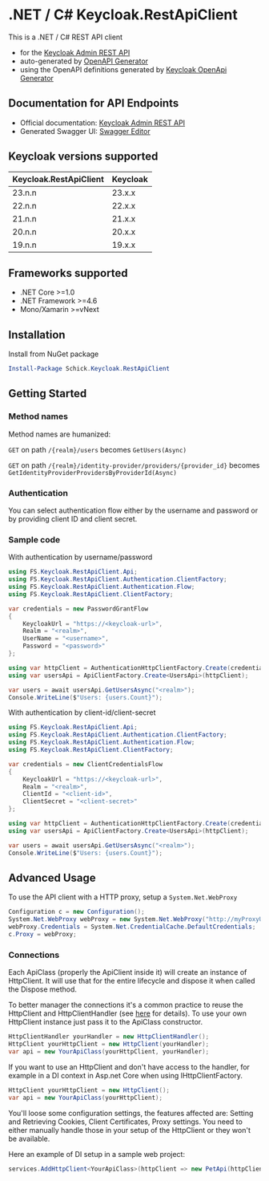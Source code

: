 # .NET / C# Keycloak.RestApiClient
This is a .NET / C# REST API client

* for the [Keycloak Admin REST API](https://www.keycloak.org/docs-api/19.0.3/rest-api/) 
* auto-generated by [OpenAPI Generator](https://openapi-generator.tech)
* using the OpenAPI definitions generated by [Keycloak OpenApi Generator](https://github.com/dahag-ag/keycloak-openapi)

## Documentation for API Endpoints

* Official documentation: [Keycloak Admin REST API](https://www.keycloak.org/docs-api/19.0.3/rest-api/)
* Generated Swagger UI: [Swagger Editor](https://editor.swagger.io/?url=https://raw.githubusercontent.com/dahag-ag/keycloak-openapi/main/OpenApiDefinitions/keycloak-19.0.0.json)

## Keycloak versions supported

| Keycloak.RestApiClient | Keycloak |
| ---------------------- | -------- |
| 23.n.n                 | 23.x.x   |
| 22.n.n                 | 22.x.x   |
| 21.n.n                 | 21.x.x   |
| 20.n.n                 | 20.x.x   |
| 19.n.n                 | 19.x.x   |

## Frameworks supported

- .NET Core >=1.0
- .NET Framework >=4.6
- Mono/Xamarin >=vNext

## Installation
Install from NuGet package
```powershell
Install-Package Schick.Keycloak.RestApiClient
```

## Getting Started

### Method names

Method names are humanized:

`GET` on path `/{realm}/users` becomes `GetUsers(Async)`

`GET` on path `/{realm}/identity-provider/providers/{provider_id}` becomes `GetIdentityProviderProvidersByProviderId(Async)`

### Authentication

You can select authentication flow either by the username and password or by providing client ID and client secret.

### Sample code

With authentication by username/password

```csharp
using FS.Keycloak.RestApiClient.Api;
using FS.Keycloak.RestApiClient.Authentication.ClientFactory;
using FS.Keycloak.RestApiClient.Authentication.Flow;
using FS.Keycloak.RestApiClient.ClientFactory;

var credentials = new PasswordGrantFlow
{
    KeycloakUrl = "https://<keycloak-url>",
    Realm = "<realm>",
    UserName = "<username>",
    Password = "<password>"
};

using var httpClient = AuthenticationHttpClientFactory.Create(credentials);
using var usersApi = ApiClientFactory.Create<UsersApi>(httpClient);

var users = await usersApi.GetUsersAsync("<realm>");
Console.WriteLine($"Users: {users.Count}");
```

With authentication by client-id/client-secret

```csharp
using FS.Keycloak.RestApiClient.Api;
using FS.Keycloak.RestApiClient.Authentication.ClientFactory;
using FS.Keycloak.RestApiClient.Authentication.Flow;
using FS.Keycloak.RestApiClient.ClientFactory;

var credentials = new ClientCredentialsFlow
{
    KeycloakUrl = "https://<keycloak-url>",
    Realm = "<realm>",
    ClientId = "<client-id>",
    ClientSecret = "<client-secret>"
};

using var httpClient = AuthenticationHttpClientFactory.Create(credentials);
using var usersApi = ApiClientFactory.Create<UsersApi>(httpClient);

var users = await usersApi.GetUsersAsync("<realm>");
Console.WriteLine($"Users: {users.Count}");
```

## Advanced Usage
To use the API client with a HTTP proxy, setup a `System.Net.WebProxy`
```csharp
Configuration c = new Configuration();
System.Net.WebProxy webProxy = new System.Net.WebProxy("http://myProxyUrl:80/");
webProxy.Credentials = System.Net.CredentialCache.DefaultCredentials;
c.Proxy = webProxy;
```

### Connections
Each ApiClass (properly the ApiClient inside it) will create an instance of HttpClient. It will use that for the entire lifecycle and dispose it when called the Dispose method.

To better manager the connections it's a common practice to reuse the HttpClient and HttpClientHandler (see [here](https://docs.microsoft.com/en-us/dotnet/architecture/microservices/implement-resilient-applications/use-httpclientfactory-to-implement-resilient-http-requests#issues-with-the-original-httpclient-class-available-in-net) for details). To use your own HttpClient instance just pass it to the ApiClass constructor.

```csharp
HttpClientHandler yourHandler = new HttpClientHandler();
HttpClient yourHttpClient = new HttpClient(yourHandler);
var api = new YourApiClass(yourHttpClient, yourHandler);
```

If you want to use an HttpClient and don't have access to the handler, for example in a DI context in Asp.net Core when using IHttpClientFactory.

```csharp
HttpClient yourHttpClient = new HttpClient();
var api = new YourApiClass(yourHttpClient);
```
You'll loose some configuration settings, the features affected are: Setting and Retrieving Cookies, Client Certificates, Proxy settings. You need to either manually handle those in your setup of the HttpClient or they won't be available.

Here an example of DI setup in a sample web project:

```csharp
services.AddHttpClient<YourApiClass>(httpClient => new PetApi(httpClient));
```
